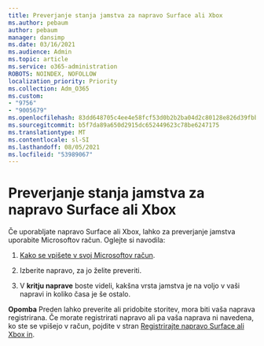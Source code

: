 ```yaml
---
title: Preverjanje stanja jamstva za napravo Surface ali Xbox
ms.author: pebaum
author: pebaum
manager: dansimp
ms.date: 03/16/2021
ms.audience: Admin
ms.topic: article
ms.service: o365-administration
ROBOTS: NOINDEX, NOFOLLOW
localization_priority: Priority
ms.collection: Adm_O365
ms.custom:
- "9756"
- "9005679"
ms.openlocfilehash: 83dd648705c4ee4e58fcf53d0b2b2ba04d2c80128e826d39fbb2061eb547f63e
ms.sourcegitcommit: b5f7da89a650d2915dc652449623c78be6247175
ms.translationtype: MT
ms.contentlocale: sl-SI
ms.lasthandoff: 08/05/2021
ms.locfileid: "53989067"
---
```

# <a name="check-the-warranty-status-for-a-surface-or-xbox-device"></a>Preverjanje stanja jamstva za napravo Surface ali Xbox

Če uporabljate napravo Surface ali Xbox, lahko za preverjanje jamstva uporabite Microsoftov račun. Oglejte si navodila:

1. [Kako se vpišete v svoj Microsoftov račun](https://account.microsoft.com/devices/). 

1. Izberite napravo, za jo želite preveriti.

1. V **kritju naprave** boste videli, kakšna vrsta jamstva je na voljo v vaši napravi in koliko časa je še ostalo.

**Opomba** Preden lahko preverite ali pridobite storitev, mora biti vaša naprava registrirana. Če morate registrirati napravo ali pa vaša naprava ni navedena, ko ste se vpišejo v račun, pojdite v stran [Registrirajte napravo Surface ali Xbox in](https://support.microsoft.com/surface/register-your-surface-or-xbox-fd7d73f8-b0e6-c9fa-e83b-0b64652e2376).
